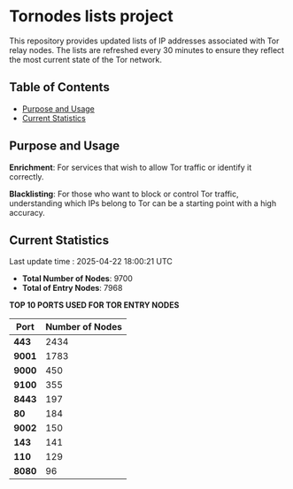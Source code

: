 # Tornodes lists project

This repository provides updated lists of IP addresses associated with Tor relay nodes. The lists are refreshed every 30 minutes to ensure they reflect the most current state of the Tor network.

## Table of Contents

- [Purpose and Usage](#purpose-and-usage)
- [Current Statistics](#current-statistics)


## Purpose and Usage

**Enrichment**: For services that wish to allow Tor traffic or identify it correctly.

**Blacklisting**: For those who want to block or control Tor traffic, understanding which IPs belong to Tor can be a starting point with a high accuracy.

## Current Statistics

Last update time : 2025-04-22 18:00:21 UTC

- **Total Number of Nodes**: 9700
- **Total of Entry Nodes**: 7968

**TOP 10 PORTS USED FOR TOR ENTRY NODES**

| **Port** | **Number of Nodes** |
|------|-----------------|
| **443**   | 2434  |
| **9001**   | 1783  |
| **9000**   | 450  |
| **9100**   | 355  |
| **8443**   | 197  |
| **80**   | 184  |
| **9002**   | 150  |
| **143**   | 141  |
| **110**   | 129  |
| **8080**   | 96  |


